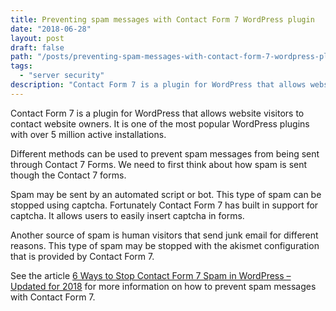 ```yaml
---
title: Preventing spam messages with Contact Form 7 WordPress plugin
date: "2018-06-28"
layout: post
draft: false
path: "/posts/preventing-spam-messages-with-contact-form-7-wordpress-plugin"
tags:
  - "server security"
description: "Contact Form 7 is a plugin for WordPress that allows website visitors to contact website owners. It is one of the most popular WordPress plugins with over 5 million active installations."
---
```


Contact Form 7 is a plugin for WordPress that allows website visitors to contact website owners. It is one of the most popular WordPress plugins with over 5 million active installations.

Different methods can be used to prevent spam messages from being sent through Contact 7 Forms. We need to first think about how spam is sent though the Contact 7 forms.

Spam may be sent by an automated script or bot. This type of spam can be stopped using captcha. Fortunately Contact Form 7 has built in support for captcha. It allows users to easily insert captcha in forms.

Another source of spam is human visitors that send junk email for different reasons. This type of spam may be stopped with the akismet configuration that is provided by Contact Form 7.

See the article [6 Ways to Stop Contact Form 7 Spam in WordPress – Updated for 2018](https://barn2.co.uk/stop-contact-form-7-spam/) for more information on how to prevent spam messages with Contact Form 7.
